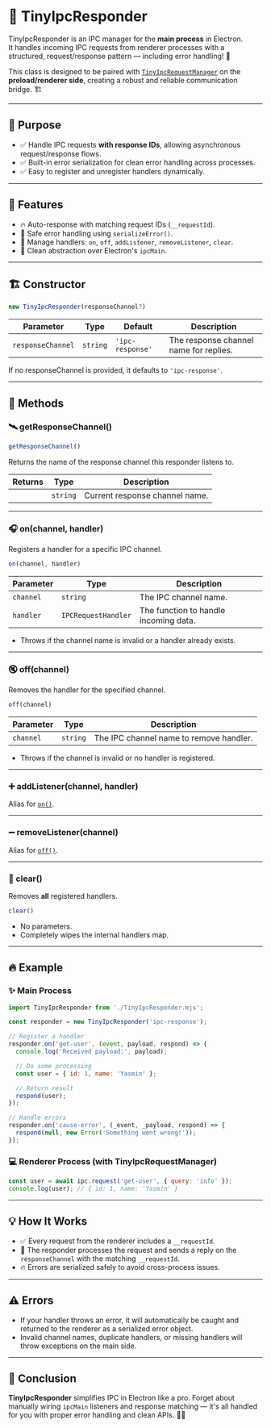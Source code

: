 # 🔗 TinyIpcResponder

TinyIpcResponder is an IPC manager for the **main process** in Electron.  
It handles incoming IPC requests from renderer processes with a structured, request/response pattern — including error handling! 🚀

This class is designed to be paired with [`TinyIpcRequestManager`](../preload/TinyIpcRequestManager.md) on the **preload/renderer side**, creating a robust and reliable communication bridge. 🏗️

---

## 🎯 Purpose

- ✅ Handle IPC requests **with response IDs**, allowing asynchronous request/response flows.
- ✅ Built-in error serialization for clean error handling across processes.
- ✅ Easy to register and unregister handlers dynamically.

---

## 🚀 Features

- 🔥 Auto-response with matching request IDs (`__requestId`).
- 🛑 Safe error handling using `serializeError()`.
- 🔧 Manage handlers: `on`, `off`, `addListener`, `removeListener`, `clear`.
- 🧠 Clean abstraction over Electron's `ipcMain`.

---

## 🏗️ Constructor

```js
new TinyIpcResponder(responseChannel?)
```

| Parameter         | Type     | Default          | Description                            |
| ----------------- | -------- | ---------------- | -------------------------------------- |
| `responseChannel` | `string` | `'ipc-response'` | The response channel name for replies. |

If no responseChannel is provided, it defaults to `'ipc-response'`.

---

## 🧠 Methods

### 🛰️ getResponseChannel()

```js
getResponseChannel()
```

Returns the name of the response channel this responder listens to.

| Returns | Type     | Description                    |
| ------- | -------- | ------------------------------ |
|         | `string` | Current response channel name. |

---

### 🎧 on(channel, handler)

Registers a handler for a specific IPC channel.

```js
on(channel, handler)
```

| Parameter | Type                | Description                           |
| --------- | ------------------- | ------------------------------------- |
| `channel` | `string`            | The IPC channel name.                 |
| `handler` | `IPCRequestHandler` | The function to handle incoming data. |

* Throws if the channel name is invalid or a handler already exists.

---

### 🔇 off(channel)

Removes the handler for the specified channel.

```js
off(channel)
```

| Parameter | Type     | Description                             |
| --------- | -------- | --------------------------------------- |
| `channel` | `string` | The IPC channel name to remove handler. |

* Throws if the channel is invalid or no handler is registered.

---

### ➕ addListener(channel, handler)

Alias for [`on()`](#-onchannel-handler).

---

### ➖ removeListener(channel)

Alias for [`off()`](#-offchannel).

---

### 🧽 clear()

Removes **all** registered handlers.

```js
clear()
```

* No parameters.
* Completely wipes the internal handlers map.

---

## 🔥 Example

### ✨ Main Process

```js
import TinyIpcResponder from './TinyIpcResponder.mjs';

const responder = new TinyIpcResponder('ipc-response');

// Register a handler
responder.on('get-user', (event, payload, respond) => {
  console.log('Received payload:', payload);

  // Do some processing
  const user = { id: 1, name: 'Yasmin' };

  // Return result
  respond(user);
});

// Handle errors
responder.on('cause-error', (_event, _payload, respond) => {
  respond(null, new Error('Something went wrong!'));
});
```

### 💻 Renderer Process (with TinyIpcRequestManager)

```js
const user = await ipc.request('get-user', { query: 'info' });
console.log(user); // { id: 1, name: 'Yasmin' }
```

---

## 💡 How It Works

* ✅ Every request from the renderer includes a `__requestId`.
* 🎯 The responder processes the request and sends a reply on the `responseChannel` with the matching `__requestId`.
* 🔥 Errors are serialized safely to avoid cross-process issues.

---

## ⚠️ Errors

* If your handler throws an error, it will automatically be caught and returned to the renderer as a serialized error object.
* Invalid channel names, duplicate handlers, or missing handlers will throw exceptions on the main side.

---

## 🏁 Conclusion

**TinyIpcResponder** simplifies IPC in Electron like a pro.
Forget about manually wiring `ipcMain` listeners and response matching — it's all handled for you with proper error handling and clean APIs. 💖🚀
